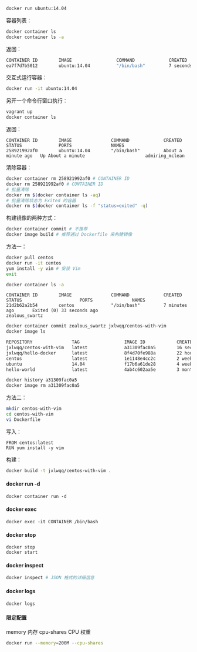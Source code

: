 ```bash
docker run ubuntu:14.04
```

容器列表：
```bash
docker container ls
docker container ls -a
```
返回：

```bash
CONTAINER ID        IMAGE                 COMMAND             CREATED             STATUS                      PORTS               NAMES
ea7f7d7b5012        ubuntu:14.04          "/bin/bash"         7 seconds ago       Exited (0) 5 seconds ago                        gracious_engelbart
```

交互式运行容器：
```bash
docker run -it ubuntu:14.04
```
另开一个命令行窗口执行：
```bash 
vagrant up
docker container ls
```
返回：
```
CONTAINER ID        IMAGE               COMMAND             CREATED              STATUS              PORTS               NAMES
258921992af0        ubuntu:14.04        "/bin/bash"         About a minute ago   Up About a minute                       admiring_mclean
```
清除容器：
```bash
docker container rm 258921992af0 # CONTAINER ID 
docker rm 258921992af0 # CONTAINER ID 
# 批量清除
docker rm $(docker container ls -aq)
# 批量清除状态为 Exited 的容器
docker rm $(docker container ls -f "status=exited" -q)
```

构建镜像的两种方式：

```bash
docker container commit # 不推荐
docker image build # 推荐通过 Dockerfile 来构建镜像
```

方法一：
```bash
docker pull centos
docker run -it centos
yum install -y vim # 安装 Vim
exit
```

```bash
docker container ls -a
```
```
CONTAINER ID        IMAGE               COMMAND             CREATED             STATUS                      PORTS               NAMES
21d2b62a2b54        centos              "/bin/bash"         7 minutes ago       Exited (0) 33 seconds ago                       zealous_swartz
```
```bash
docker container commit zealous_swartz jxlwqq/centos-with-vim
docker image ls
```
```bash
REPOSITORY               TAG                 IMAGE ID            CREATED             SIZE
jxlwqq/centos-with-vim   latest              a31309fac0a5        16 seconds ago      327MB
jxlwqq/hello-docker      latest              8f4d70fe988a        22 hours ago        857kB
centos                   latest              1e1148e4cc2c        2 weeks ago         202MB
ubuntu                   14.04               f17b6a61de28        4 weeks ago         188MB
hello-world              latest              4ab4c602aa5e        3 months ago        1.84kB
```
```bash
docker history a31309fac0a5
docker image rm a31309fac0a5
```

方法二：
```bash
mkdir centos-with-vim
cd centos-with-vim
vi Dockerfile
```
写入：
```
FROM centos:latest
RUN yum install -y vim
```
构建：
```bash
docker build -t jxlwqq/centos-with-vim .
```
#### docker run -d
```
docker container run -d 
```
#### docker exec
```
docker exec -it CONTAINER /bin/bash
```

#### docker stop
```
docker stop
docker start
```

#### docker inspect
```bash
docker inspect # JSON 格式的详细信息
```

#### docker logs
```bash
docker logs
```

#### 限定配置
memory 内存
cpu-shares CPU 权重
```bash
docker run --memory=200M --cpu-shares
```